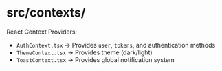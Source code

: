 # src/contexts/

React Context Providers:

- `AuthContext.tsx` → Provides `user`, `tokens`, and authentication methods
- `ThemeContext.tsx` → Provides theme (dark/light)
- `ToastContext.tsx` → Provides global notification system
